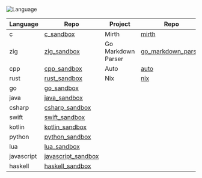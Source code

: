 ![Language](https://github-readme-stats.vercel.app/api/top-langs/?username=permalik&size_weight=0.5&count_weight=0.5&theme=apprentice&card_width=650&langs_count=20&custom_title=Languages&layout=compact)

| Language   | Repo                                                                     | Project              | Repo                                                                     |
|------------|--------------------------------------------------------------------------|----------------------|--------------------------------------------------------------------------|
| c          | [c_sandbox](https://github.com/permalik/c_sandbox)                   | Mirth                | [mirth](https://github.com/permalik/mirth) |
| zig        | [zig_sandbox](https://github.com/permalik/zig_sandbox)               | Go Markdown Parser   | [go_markdown_parser](https://github.com/permalik/go_markdown_parser)     |
| cpp        | [cpp_sandbox](https://github.com/permalik/cpp_sandbox)               | Auto                 | [auto](https://github.com/permalik/auto)                                 |
| rust       | [rust_sandbox](https://github.com/permalik/rust_sandbox)             | Nix                  | [nix](https://github.com/permalik/nix)                                   |
| go         | [go_sandbox](https://github.com/permalik/go_sandbox)                 |                      |                                                                          |
| java       | [java_sandbox](https://github.com/permalik/java_sandbox)             |                      |                                                                          |
| csharp     | [csharp_sandbox](https://github.com/permalik/csharp_sandbox)         |                      |                                                                          |
| swift      | [swift_sandbox](https://github.com/permalik/swift_sandbox)           |                      |                                                                          |
| kotlin     | [kotlin_sandbox](https://github.com/permalik/kotlin_sandbox)         |                      |                                                                          |
| python     | [python_sandbox](https://github.com/permalik/python_sandbox)         |                      |                                                                          |
| lua        | [lua_sandbox](https://github.com/permalik/lua_sandbox)               |                      |                                                                          |
| javascript | [javascript_sandbox](https://github.com/permalik/javascript_sandbox) |                      |                                                                          |
| haskell    | [haskell_sandbox](https://github.com/permalik/haskell_sandbox)       |                      |                                                                          |

<!--
![Language](https://github-readme-stats.vercel.app/api/top-langs/?username=permalik&size_weight=0.5&count_weight=0.5&theme=apprentice&langs_count=20&custom_title=Languages&layout=compact)
-->

<!--
**permalik/permalik** is a ✨ _special_ ✨ repository because its `README.md` (this file) appears on your GitHub profile.

Here are some ideas to get you started:

- 🔭 I’m currently working on ...
- 🌱 I’m currently learning ...
- 👯 I’m looking to collaborate on ...
- 🤔 I’m looking for help with ...
- 💬 Ask me about ...
- 📫 How to reach me: ...
- 😄 Pronouns: ...
- ⚡ Fun fact: ...
-->
